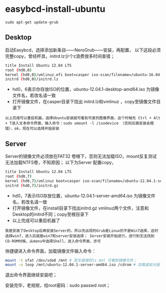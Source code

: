 # easybcd-install-ubuntu

`sudo apt-get update-grub`

## Desktop

启动Easybcd，选择添加新条目——NeroGrub——安装，再配置， 以下这段必须完整copy，曾经杯具，initrd.lz少个z浪费很多时间查错；

```bash
title Install Ubuntu 12.04 LTS
root (hd0,0)
kernel (hd0,0)/vmlinuz.efi boot=casper iso-scan/filename=/ubuntu-16.04-desktop-amd64.iso ro quiet splash locale=zh_CN.UTF-8
initrd (hd0,0)/initrd.lz
```

* hd0，6表示你存放ISO的位置，ubuntu-12.04.1-desktop-amd64.iso 为镜像文件名，若改名请一致
* 打开镜像文件，在casper目录下找出 initrd.lz和vmlinuz ，copy至镜像文件目录下

`以上完成可以重启机器，选择Ubuntu安装就可看到可爱的图像界面，这个时候先 Ctrl + Alt + T进入文本命令界面，输入命令：sudo umount -l /isodevice （否则后面安装会报错），ok，现在可以选择开始安装`

## Server

Server的镜像文件必须放在FAT32 卷根下，否则无法加载ISO，mount反复测试无法加载NTFS卷，不知原因； 以下为Server 配置copy，

```bash
title Install Ubuntu 12.04 LTS
root (hd0,7)
kernel (hd0,7)/vmlinuz boot=casper iso-scan/filename=/ubuntu-12.04.1-server-amd64.iso ro quiet splash locale=zh_CN.UTF-8
initrd (hd0,7)/initrd.gz
```

* hd0，7表示ISO存放位置，ubuntu-12.04.1-server-amd64.iso 为镜像文件名，若改名请一致
* 打开镜像文件，在install目录下找出initrd.gz vmlinuz两个文件，注意和Desktop的initrd不同；copy至根目录下
* 以上完成可以重启机器了

`我是安装了Desktop后再安装Server的，所以先出现的Grub是Linux的不是Win7选择，这时选择win7，进入后就是win7和server安装选择； Server安装开始进行，进行到无法找到CD-ROM时候，从menu中选择Shell，进入命令界面，亦可`

快捷键进入命令界面，加载镜像文件输入命令：

```bash
mount -t vfat /dev/sda8 /mnt # 若无报错则ls mnt 可看到镜像文件；
mount -o loop /mnt/ubuntu-12.04.1-server-amd64.iso /cdrom # 加载虚拟光驱
```

退出命令界面继续安装吧；

安装完毕，老规矩，给root密码：sudo passwd root；
